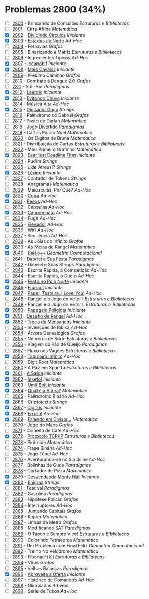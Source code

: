 # Problemas 2800 (34%)

  - [ ]  [2800](https://www.urionlinejudge.com.br/judge/pt/problems/view/2800) - Brincando de Consultas *Estruturas e Bibliotecas*
  - [ ]  [2801](https://www.urionlinejudge.com.br/judge/pt/problems/view/2801) - Cifra Affine *Matemática*
  - [x]  [2802](https://www.urionlinejudge.com.br/judge/pt/problems/view/2802) - [Dividindo Círculos](https://github.dev/potigol/uoj-potigol/blob/master/src/2800/2802.poti) *Iniciante*
  - [x]  [2803](https://www.urionlinejudge.com.br/judge/pt/problems/view/2803) - [Estados do Norte](https://github.dev/potigol/uoj-potigol/blob/master/src/2800/2803.poti) *Ad-Hoc*
  - [ ]  [2804](https://www.urionlinejudge.com.br/judge/pt/problems/view/2804) - Ferrovias *Grafos*
  - [ ]  [2805](https://www.urionlinejudge.com.br/judge/pt/problems/view/2805) - Binarizando a Matriz *Estruturas e Bibliotecas*
  - [ ]  [2806](https://www.urionlinejudge.com.br/judge/pt/problems/view/2806) - Ingredientes Típicos *Ad-Hoc*
  - [x]  [2807](https://www.urionlinejudge.com.br/judge/pt/problems/view/2807) - [Iccanobif](https://github.dev/potigol/uoj-potigol/blob/master/src/2800/2807.poti) *Iniciante*
  - [x]  [2808](https://www.urionlinejudge.com.br/judge/pt/problems/view/2808) - [Mais Cavalos](https://github.dev/potigol/uoj-potigol/blob/master/src/2800/2808.poti) *Iniciante*
  - [ ]  [2809](https://www.urionlinejudge.com.br/judge/pt/problems/view/2809) - K-ésimo Caminho *Grafos*
  - [ ]  [2810](https://www.urionlinejudge.com.br/judge/pt/problems/view/2810) - Combate à Dengue 2.0 *Grafos*
  - [ ]  [2811](https://www.urionlinejudge.com.br/judge/pt/problems/view/2811) - Sibi-Xor *Paradigmas*
  - [x]  [2812](https://www.urionlinejudge.com.br/judge/pt/problems/view/2812) - [Laércio](https://github.dev/potigol/uoj-potigol/blob/master/src/2800/2812.poti) *Iniciante*
  - [x]  [2813](https://www.urionlinejudge.com.br/judge/pt/problems/view/2813) - [Evitando Chuva](https://github.dev/potigol/uoj-potigol/blob/master/src/2800/2813.poti) *Iniciante*
  - [ ]  [2814](https://www.urionlinejudge.com.br/judge/pt/problems/view/2814) - Música Alta *Ad-Hoc*
  - [x]  [2815](https://www.urionlinejudge.com.br/judge/pt/problems/view/2815) - [Digitador Gago](https://github.dev/potigol/uoj-potigol/blob/master/src/2800/2815.poti) *Strings*
  - [ ]  [2816](https://www.urionlinejudge.com.br/judge/pt/problems/view/2816) - Palíndromo do Dabriel *Grafos*
  - [ ]  [2817](https://www.urionlinejudge.com.br/judge/pt/problems/view/2817) - Posto do Darlan *Matemática*
  - [ ]  [2818](https://www.urionlinejudge.com.br/judge/pt/problems/view/2818) - Jogo Divertido *Paradigmas*
  - [ ]  [2819](https://www.urionlinejudge.com.br/judge/pt/problems/view/2819) - Cartas Para o Noel *Matemática*
  - [ ]  [2820](https://www.urionlinejudge.com.br/judge/pt/problems/view/2820) - Os Dígitos de Bruna *Matemática*
  - [ ]  [2821](https://www.urionlinejudge.com.br/judge/pt/problems/view/2821) - Distribuição de Cartas *Estruturas e Bibliotecas*
  - [ ]  [2822](https://www.urionlinejudge.com.br/judge/pt/problems/view/2822) - Meu Primeiro Grafinho *Matemática*
  - [x]  [2823](https://www.urionlinejudge.com.br/judge/pt/problems/view/2823) - [Eearliest Deadline First](https://github.dev/potigol/uoj-potigol/blob/master/src/2800/2823.poti) *Iniciante*
  - [ ]  [2824](https://www.urionlinejudge.com.br/judge/pt/problems/view/2824) - Pudim *Strings*
  - [ ]  [2825](https://www.urionlinejudge.com.br/judge/pt/problems/view/2825) - L de Atreus!? *Strings*
  - [x]  [2826](https://www.urionlinejudge.com.br/judge/pt/problems/view/2826) - [Léxico](https://github.dev/potigol/uoj-potigol/blob/master/src/2800/2826.poti) *Iniciante*
  - [ ]  [2827](https://www.urionlinejudge.com.br/judge/pt/problems/view/2827) - Contador de Tokens *Strings*
  - [ ]  [2828](https://www.urionlinejudge.com.br/judge/pt/problems/view/2828) - Anagramas *Matemática*
  - [ ]  [2829](https://www.urionlinejudge.com.br/judge/pt/problems/view/2829) - Maiúsculas, Por Quê? *Ad-Hoc*
  - [x]  [2830](https://www.urionlinejudge.com.br/judge/pt/problems/view/2830) - [Copa](https://github.dev/potigol/uoj-potigol/blob/master/src/2800/2830.poti) *Ad-Hoc*
  - [x]  [2831](https://www.urionlinejudge.com.br/judge/pt/problems/view/2831) - [Pesos](https://github.dev/potigol/uoj-potigol/blob/master/src/2800/2831.poti) *Ad-Hoc*
  - [ ]  [2832](https://www.urionlinejudge.com.br/judge/pt/problems/view/2832) - Cápsulas *Ad-Hoc*
  - [x]  [2833](https://www.urionlinejudge.com.br/judge/pt/problems/view/2833) - [Campeonato](https://github.dev/potigol/uoj-potigol/blob/master/src/2800/2833.poti) *Ad-Hoc*
  - [ ]  [2834](https://www.urionlinejudge.com.br/judge/pt/problems/view/2834) - Fuga *Ad-Hoc*
  - [x]  [2835](https://www.urionlinejudge.com.br/judge/pt/problems/view/2835) - [Elevador](https://github.dev/potigol/uoj-potigol/blob/master/src/2800/2835.poti) *Ad-Hoc*
  - [ ]  [2836](https://www.urionlinejudge.com.br/judge/pt/problems/view/2836) - Wifi *Ad-Hoc*
  - [ ]  [2837](https://www.urionlinejudge.com.br/judge/pt/problems/view/2837) - Sequência *Ad-Hoc*
  - [ ]  [2838](https://www.urionlinejudge.com.br/judge/pt/problems/view/2838) - As Jóias do Infinito *Grafos*
  - [x]  [2839](https://www.urionlinejudge.com.br/judge/pt/problems/view/2839) - [As Meias de Rangel](https://github.dev/potigol/uoj-potigol/blob/master/src/2800/2839.poti) *Matemática*
  - [x]  [2840](https://www.urionlinejudge.com.br/judge/pt/problems/view/2840) - [Balão++](https://github.dev/potigol/uoj-potigol/blob/master/src/2800/2840.poti) *Geometria Computacional*
  - [ ]  [2841](https://www.urionlinejudge.com.br/judge/pt/problems/view/2841) - Dabriel e Sua Festa *Paradigmas*
  - [ ]  [2842](https://www.urionlinejudge.com.br/judge/pt/problems/view/2842) - Dabriel e Suas Strings *Paradigmas*
  - [ ]  [2843](https://www.urionlinejudge.com.br/judge/pt/problems/view/2843) - Escrita Rápida, a Competição *Ad-Hoc*
  - [ ]  [2844](https://www.urionlinejudge.com.br/judge/pt/problems/view/2844) - Escrita Rápida, o Duelo *Ad-Hoc*
  - [x]  [2845](https://www.urionlinejudge.com.br/judge/pt/problems/view/2845) - [Festa no Polo Norte](https://github.dev/potigol/uoj-potigol/blob/master/src/2800/2845.poti) *Iniciante*
  - [x]  [2846](https://www.urionlinejudge.com.br/judge/pt/problems/view/2846) - [Fibonot](https://github.dev/potigol/uoj-potigol/blob/master/src/2800/2846.poti) *Iniciante*
  - [x]  [2847](https://www.urionlinejudge.com.br/judge/pt/problems/view/2847) - [Papel, Tesoura, I Love You!](https://github.dev/potigol/uoj-potigol/blob/master/src/2800/2847.poti) *Ad-Hoc*
  - [ ]  [2848](https://www.urionlinejudge.com.br/judge/pt/problems/view/2848) - Rangel e o Jogo do Vetor I *Estruturas e Bibliotecas*
  - [ ]  [2849](https://www.urionlinejudge.com.br/judge/pt/problems/view/2849) - Rangel e o Jogo do Vetor II *Estruturas e Bibliotecas*
  - [x]  [2850](https://www.urionlinejudge.com.br/judge/pt/problems/view/2850) - [Papagaio Poliglota](https://github.dev/potigol/uoj-potigol/blob/master/src/2800/2850.poti) *Iniciante*
  - [x]  [2851](https://www.urionlinejudge.com.br/judge/pt/problems/view/2851) - [Desafio de Rangel](https://github.dev/potigol/uoj-potigol/blob/master/src/2800/2851.poti) *Ad-Hoc*
  - [x]  [2852](https://www.urionlinejudge.com.br/judge/pt/problems/view/2852) - [Troca de Mensagens](https://github.dev/potigol/uoj-potigol/blob/master/src/2800/2852.poti) *Iniciante*
  - [ ]  [2853](https://www.urionlinejudge.com.br/judge/pt/problems/view/2853) - Invenções de Bibika *Ad-Hoc*
  - [ ]  [2854](https://www.urionlinejudge.com.br/judge/pt/problems/view/2854) - Árvore Genealógica *Grafos*
  - [ ]  [2855](https://www.urionlinejudge.com.br/judge/pt/problems/view/2855) - Números de Sorte *Estruturas e Bibliotecas*
  - [ ]  [2856](https://www.urionlinejudge.com.br/judge/pt/problems/view/2856) - Viagem do Pão de Queijo *Paradigmas*
  - [ ]  [2857](https://www.urionlinejudge.com.br/judge/pt/problems/view/2857) - Fluxo nos Vagões *Estruturas e Bibliotecas*
  - [x]  [2858](https://www.urionlinejudge.com.br/judge/pt/problems/view/2858) - [Tabuleiro Infinito](https://github.dev/potigol/uoj-potigol/blob/master/src/2800/2858.poti) *Ad-Hoc*
  - [ ]  [2859](https://www.urionlinejudge.com.br/judge/pt/problems/view/2859) - Digit Root *Matemática*
  - [ ]  [2860](https://www.urionlinejudge.com.br/judge/pt/problems/view/2860) - A Paz em Spar-Ta *Estruturas e Bibliotecas*
  - [x]  [2861](https://www.urionlinejudge.com.br/judge/pt/problems/view/2861) - [A Saída](https://github.dev/potigol/uoj-potigol/blob/master/src/2800/2861.poti) *Iniciante*
  - [x]  [2862](https://www.urionlinejudge.com.br/judge/pt/problems/view/2862) - [Inseto!](https://github.dev/potigol/uoj-potigol/blob/master/src/2800/2862.poti) *Iniciante*
  - [x]  [2863](https://www.urionlinejudge.com.br/judge/pt/problems/view/2863) - [Umil Bolt](https://github.dev/potigol/uoj-potigol/blob/master/src/2800/2863.poti) *Iniciante*
  - [x]  [2864](https://www.urionlinejudge.com.br/judge/pt/problems/view/2864) - [Qual é a Altura?](https://github.dev/potigol/uoj-potigol/blob/master/src/2800/2864.poti) *Matemática*
  - [ ]  [2865](https://www.urionlinejudge.com.br/judge/pt/problems/view/2865) - Palíndromo Binário *Ad-Hoc*
  - [x]  [2866](https://www.urionlinejudge.com.br/judge/pt/problems/view/2866) - [Criptotexto](https://github.dev/potigol/uoj-potigol/blob/master/src/2800/2866.poti) *Strings*
  - [x]  [2867](https://www.urionlinejudge.com.br/judge/pt/problems/view/2867) - [Dígitos](https://github.dev/potigol/uoj-potigol/blob/master/src/2800/2867.poti) *Iniciante*
  - [x]  [2868](https://www.urionlinejudge.com.br/judge/pt/problems/view/2868) - [Errrou!](https://github.dev/potigol/uoj-potigol/blob/master/src/2800/2868.poti) *Ad-Hoc*
  - [x]  [2869](https://www.urionlinejudge.com.br/judge/pt/problems/view/2869) - [Falando em Divisor...](https://github.dev/potigol/uoj-potigol/blob/master/src/2800/2869.poti) *Matemática*
  - [ ]  [2870](https://www.urionlinejudge.com.br/judge/pt/problems/view/2870) - Jogo do Mapa *Grafos*
  - [ ]  [2871](https://www.urionlinejudge.com.br/judge/pt/problems/view/2871) - Colheita de Café *Ad-Hoc*
  - [x]  [2872](https://www.urionlinejudge.com.br/judge/pt/problems/view/2872) - [Protocolo TCP/IP](https://github.dev/potigol/uoj-potigol/blob/master/src/2800/2872.poti) *Estruturas e Bibliotecas*
  - [ ]  [2873](https://www.urionlinejudge.com.br/judge/pt/problems/view/2873) - Pirâmide *Matemática*
  - [ ]  [2874](https://www.urionlinejudge.com.br/judge/pt/problems/view/2874) - Frase Binária *Ad-Hoc*
  - [ ]  [2875](https://www.urionlinejudge.com.br/judge/pt/problems/view/2875) - Jogo Túnel *Ad-Hoc*
  - [ ]  [2876](https://www.urionlinejudge.com.br/judge/pt/problems/view/2876) - Aventurando-se no Slackline *Ad-Hoc*
  - [ ]  [2877](https://www.urionlinejudge.com.br/judge/pt/problems/view/2877) - Bolinhas de Gude *Paradigmas*
  - [ ]  [2878](https://www.urionlinejudge.com.br/judge/pt/problems/view/2878) - Cortador de Pizza *Matemática*
  - [x]  [2879](https://www.urionlinejudge.com.br/judge/pt/problems/view/2879) - [Desvendando Monty Hall](https://github.dev/potigol/uoj-potigol/blob/master/src/2800/2879.poti) *Iniciante*
  - [x]  [2880](https://www.urionlinejudge.com.br/judge/pt/problems/view/2880) - [Enigma](https://github.dev/potigol/uoj-potigol/blob/master/src/2800/2880.poti) *Strings*
  - [ ]  [2881](https://www.urionlinejudge.com.br/judge/pt/problems/view/2881) - Festival *Paradigmas*
  - [ ]  [2882](https://www.urionlinejudge.com.br/judge/pt/problems/view/2882) - Gasolina *Paradigmas*
  - [ ]  [2883](https://www.urionlinejudge.com.br/judge/pt/problems/view/2883) - Hipótese Policial *Grafos*
  - [ ]  [2884](https://www.urionlinejudge.com.br/judge/pt/problems/view/2884) - Interruptores *Ad-Hoc*
  - [ ]  [2885](https://www.urionlinejudge.com.br/judge/pt/problems/view/2885) - Juntando Capitais *Grafos*
  - [ ]  [2886](https://www.urionlinejudge.com.br/judge/pt/problems/view/2886) - Kepler *Matemática*
  - [ ]  [2887](https://www.urionlinejudge.com.br/judge/pt/problems/view/2887) - Linhas de Metrô *Grafos*
  - [ ]  [2888](https://www.urionlinejudge.com.br/judge/pt/problems/view/2888) - Modificando SAT *Paradigmas*
  - [ ]  [2889](https://www.urionlinejudge.com.br/judge/pt/problems/view/2889) - O Tasco é Sempre Vice! *Estruturas e Bibliotecas*
  - [ ]  [2890](https://www.urionlinejudge.com.br/judge/pt/problems/view/2890) - Colorindo Tetraedros *Matemática*
  - [ ]  [2891](https://www.urionlinejudge.com.br/judge/pt/problems/view/2891) - Um Problema com Final Feliz *Geometria Computacional*
  - [ ]  [2892](https://www.urionlinejudge.com.br/judge/pt/problems/view/2892) - Treino No Velódromo *Matemática*
  - [ ]  [2893](https://www.urionlinejudge.com.br/judge/pt/problems/view/2893) - Fibonac^{k}i *Estruturas e Bibliotecas*
  - [ ]  [2894](https://www.urionlinejudge.com.br/judge/pt/problems/view/2894) - Vírus *Grafos*
  - [ ]  [2895](https://www.urionlinejudge.com.br/judge/pt/problems/view/2895) - Velhas Balanças *Paradigmas*
  - [x]  [2896](https://www.urionlinejudge.com.br/judge/pt/problems/view/2896) - [Aproveite a Oferta](https://github.dev/potigol/uoj-potigol/blob/master/src/2800/2896.poti) *Iniciante*
  - [ ]  [2897](https://www.urionlinejudge.com.br/judge/pt/problems/view/2897) - Histórico de Comandos *Ad-Hoc*
  - [ ]  [2898](https://www.urionlinejudge.com.br/judge/pt/problems/view/2898) - Olimpíadas *Ad-Hoc*
  - [ ]  [2899](https://www.urionlinejudge.com.br/judge/pt/problems/view/2899) - Série de Tubos *Ad-Hoc*
